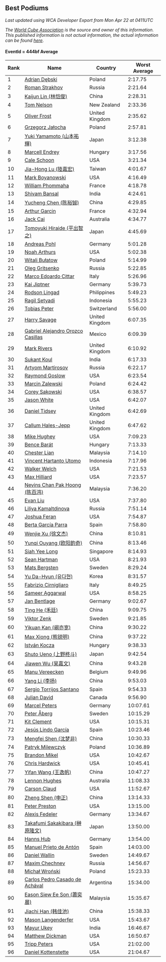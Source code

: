 ## Best Podiums

*Last updated using WCA Developer Export from Mon Apr 22 at 0411UTC*

*The [World Cube Association](https://www.worldcubeassociation.org) is the source and owner of this information. This published information is not actual information, the actual information can be found [here](https://www.worldcubeassociation.org/results).*

#### EventId = 444bf Average

|Rank|Name|Country|Worst Average|  
|--|--|--|--|  
|1|[Adrian Dębski](https://www.worldcubeassociation.org/persons/2017DEBS01)|Poland|2:17.75|  
|2|[Roman Strakhov](https://www.worldcubeassociation.org/persons/2012STRA02)|Russia|2:21.64|  
|3|[Kaijun Lin (林恺俊)](https://www.worldcubeassociation.org/persons/2013LINK01)|China|2:28.31|  
|4|[Tom Nelson](https://www.worldcubeassociation.org/persons/2013NELS01)|New Zealand|2:33.36|  
|5|[Oliver Frost](https://www.worldcubeassociation.org/persons/2012FROS01)|United Kingdom|2:35.62|  
|6|[Grzegorz Jałocha](https://www.worldcubeassociation.org/persons/2012JALO01)|Poland|2:57.81|  
|7|[Yuki Yamamoto (山本祐輝)](https://www.worldcubeassociation.org/persons/2010YAMA04)|Japan|3:12.38|  
|8|[Marcell Endrey](https://www.worldcubeassociation.org/persons/2007ENDR01)|Hungary|3:17.56|  
|9|[Cale Schoon](https://www.worldcubeassociation.org/persons/2014SCHO02)|USA|3:21.34|  
|10|[Jia-Hong Lu (陸嘉宏)](https://www.worldcubeassociation.org/persons/2007LUJI01)|Taiwan|4:01.67|  
|11|[Mark Boyanowski](https://www.worldcubeassociation.org/persons/2014BOYA01)|USA|4:16.49|  
|12|[William Phommaha](https://www.worldcubeassociation.org/persons/2015PHOM01)|France|4:18.78|  
|13|[Shivam Bansal](https://www.worldcubeassociation.org/persons/2011BANS02)|India|4:24.61|  
|14|[Yucheng Chen (陈裕铖)](https://www.worldcubeassociation.org/persons/2015CHEN49)|China|4:29.85|  
|15|[Arthur Garcin](https://www.worldcubeassociation.org/persons/2014GARC27)|France|4:32.94|  
|16|[Jack Cai](https://www.worldcubeassociation.org/persons/2014CAIJ02)|Australia|4:34.77|  
|17|[Tomoyuki Hiraide (平出智之)](https://www.worldcubeassociation.org/persons/2012HIRA01)|Japan|4:45.69|  
|18|[Andreas Pohl](https://www.worldcubeassociation.org/persons/2012POHL01)|Germany|5:01.28|  
|19|[Noah Arthurs](https://www.worldcubeassociation.org/persons/2012ARTH01)|USA|5:02.38|  
|20|[Witali Bułatow](https://www.worldcubeassociation.org/persons/2015BUAT01)|Poland|5:14.99|  
|21|[Oleg Gritsenko](https://www.worldcubeassociation.org/persons/2011GRIT01)|Russia|5:22.85|  
|22|[Marco Edoardo Cittar](https://www.worldcubeassociation.org/persons/2015CITT01)|Italy|5:26.96|  
|23|[Kai Jiptner](https://www.worldcubeassociation.org/persons/2007JIPT01)|Germany|5:39.73|  
|24|[Rodson Lingad](https://www.worldcubeassociation.org/persons/2011LING02)|Philippines|5:49.23|  
|25|[Ragil Setyadi](https://www.worldcubeassociation.org/persons/2011SETY02)|Indonesia|5:55.23|  
|26|[Tobias Peter](https://www.worldcubeassociation.org/persons/2014PETE03)|Switzerland|5:56.00|  
|27|[Harry Savage](https://www.worldcubeassociation.org/persons/2013SAVA01)|United Kingdom|6:07.35|  
|28|[Gabriel Alejandro Orozco Casillas](https://www.worldcubeassociation.org/persons/2008CASI01)|Mexico|6:09.39|  
|29|[Mark Rivers](https://www.worldcubeassociation.org/persons/2015RIVE05)|United Kingdom|6:10.92|  
|30|[Sukant Koul](https://www.worldcubeassociation.org/persons/2014KOUL01)|India|6:17.33|  
|31|[Artyom Martirosov](https://www.worldcubeassociation.org/persons/2016MART29)|Russia|6:22.17|  
|32|[Raymond Goslow](https://www.worldcubeassociation.org/persons/2014GOSL01)|USA|6:23.54|  
|33|[Marcin Zalewski](https://www.worldcubeassociation.org/persons/2011ZALE02)|Poland|6:24.42|  
|34|[Corey Sakowski](https://www.worldcubeassociation.org/persons/2011SAKO01)|USA|6:38.57|  
|35|[Jason White](https://www.worldcubeassociation.org/persons/2016WHIT16)|USA|6:42.07|  
|36|[Daniel Tidsey](https://www.worldcubeassociation.org/persons/2016TIDS01)|United Kingdom|6:42.69|  
|37|[Callum Hales-Jepp](https://www.worldcubeassociation.org/persons/2012HALE01)|United Kingdom|6:47.62|  
|38|[Mike Hughey](https://www.worldcubeassociation.org/persons/2007HUGH01)|USA|7:09.23|  
|39|[Bence Barát](https://www.worldcubeassociation.org/persons/2008BARA01)|Hungary|7:13.33|  
|40|[Chester Lian](https://www.worldcubeassociation.org/persons/2009LIAN03)|Malaysia|7:14.10|  
|41|[Vincent Hartanto Utomo](https://www.worldcubeassociation.org/persons/2010UTOM01)|Indonesia|7:17.96|  
|42|[Walker Welch](https://www.worldcubeassociation.org/persons/2011WELC01)|USA|7:21.53|  
|43|[Max Hilliard](https://www.worldcubeassociation.org/persons/2015HILL09)|USA|7:23.57|  
|44|[Nevins Chan Pak Hoong (陈百鸿)](https://www.worldcubeassociation.org/persons/2010CHAN20)|Malaysia|7:36.20|  
|45|[Evan Liu](https://www.worldcubeassociation.org/persons/2009LIUE01)|USA|7:37.80|  
|46|[Liliya Kamaltdinova](https://www.worldcubeassociation.org/persons/2012KAMA01)|Russia|7:51.14|  
|47|[Joshua Feran](https://www.worldcubeassociation.org/persons/2011FERA01)|USA|7:54.87|  
|48|[Berta García Parra](https://www.worldcubeassociation.org/persons/2014PARR02)|Spain|7:58.80|  
|49|[Wenjie Xu (徐文杰)](https://www.worldcubeassociation.org/persons/2016XUWE02)|China|8:10.81|  
|50|[Yunqi Ouyang (欧阳韵奇)](https://www.worldcubeassociation.org/persons/2007YUNQ01)|China|8:13.46|  
|51|[Siah Yee Long](https://www.worldcubeassociation.org/persons/2015LONG01)|Singapore|8:14.93|  
|52|[Sean Hartman](https://www.worldcubeassociation.org/persons/2016HART02)|USA|8:21.93|  
|53|[Mats Bergsten](https://www.worldcubeassociation.org/persons/2008BERG04)|Sweden|8:29.24|  
|54|[Yu Da-Hyun (유다현)](https://www.worldcubeassociation.org/persons/2008YUDA01)|Korea|8:31.57|  
|55|[Fabrizio Cirnigliaro](https://www.worldcubeassociation.org/persons/2008CIRN01)|Italy|8:49.25|  
|56|[Sameer Aggarwal](https://www.worldcubeassociation.org/persons/2017AGGA01)|USA|8:58.25|  
|57|[Jan Bentlage](https://www.worldcubeassociation.org/persons/2010BENT01)|Germany|9:02.67|  
|58|[Ting He (禾廷)](https://www.worldcubeassociation.org/persons/2015HETI01)|China|9:09.75|  
|59|[Viktor Zenk](https://www.worldcubeassociation.org/persons/2016ZENK01)|Sweden|9:21.85|  
|60|[Yikuan Kan (阚亦宽)](https://www.worldcubeassociation.org/persons/2015KANY01)|China|9:30.22|  
|61|[Max Xiong (熊锐明)](https://www.worldcubeassociation.org/persons/2015XION03)|China|9:37.22|  
|62|[István Kocza](https://www.worldcubeassociation.org/persons/2005KOCZ01)|Hungary|9:38.33|  
|63|[Shuto Ueno (上野柊斗)](https://www.worldcubeassociation.org/persons/2008UENO01)|Japan|9:42.54|  
|64|[Jiawen Wu (吴嘉文)](https://www.worldcubeassociation.org/persons/2010WUJI01)|China|9:43.28|  
|65|[Manu Vereecken](https://www.worldcubeassociation.org/persons/2010VERE01)|Belgium|9:49.96|  
|66|[Yang Li (李扬)](https://www.worldcubeassociation.org/persons/2012LIYA01)|China|9:53.03|  
|67|[Sergio Torrijos Santano](https://www.worldcubeassociation.org/persons/2013SANT13)|Spain|9:54.33|  
|68|[Julian David](https://www.worldcubeassociation.org/persons/2010DAVI06)|Canada|9:56.90|  
|69|[Marcel Peters](https://www.worldcubeassociation.org/persons/2012PETE03)|Germany|10:07.61|  
|70|[Peter Åberg](https://www.worldcubeassociation.org/persons/2013ABER01)|Sweden|10:15.29|  
|71|[Kit Clement](https://www.worldcubeassociation.org/persons/2008CLEM01)|USA|10:15.31|  
|72|[Jesús Lindo García](https://www.worldcubeassociation.org/persons/2013GARC08)|Spain|10:23.46|  
|73|[Mengfei Shen (沈梦非)](https://www.worldcubeassociation.org/persons/2018SHEN07)|China|10:30.33|  
|74|[Patryk Milewczyk](https://www.worldcubeassociation.org/persons/2014MILE01)|Poland|10:36.89|  
|75|[Brandon Mikel](https://www.worldcubeassociation.org/persons/2011MIKE01)|USA|10:42.67|  
|76|[Chris Hardwick](https://www.worldcubeassociation.org/persons/2003HARD01)|USA|10:45.41|  
|77|[Yifan Wang (王逸帆)](https://www.worldcubeassociation.org/persons/2017WANY29)|China|10:47.27|  
|78|[Lennon Hughes](https://www.worldcubeassociation.org/persons/2017HUGH04)|Australia|11:08.33|  
|79|[Carson Claud](https://www.worldcubeassociation.org/persons/2015CLAU02)|USA|11:52.67|  
|80|[Zheng Shen (申正)](https://www.worldcubeassociation.org/persons/2017SHEN06)|China|13:14.33|  
|81|[Peter Preston](https://www.worldcubeassociation.org/persons/2017PRES02)|USA|13:15.00|  
|82|[Alexis Fedeler](https://www.worldcubeassociation.org/persons/2015FEDE01)|Germany|13:34.67|  
|83|[Takafumi Sakakibara (榊原隆文)](https://www.worldcubeassociation.org/persons/2017SAKA04)|Japan|13:50.00|  
|84|[Hanns Hub](https://www.worldcubeassociation.org/persons/2013HUBH01)|Germany|13:54.00|  
|85|[Manuel Prieto de Antón](https://www.worldcubeassociation.org/persons/2015ANTO04)|Spain|14:03.00|  
|86|[Daniel Wallin](https://www.worldcubeassociation.org/persons/2013WALL03)|Sweden|14:49.67|  
|87|[Maxim Chechnev](https://www.worldcubeassociation.org/persons/2011CHEC01)|Russia|14:56.67|  
|88|[Michał Wroński](https://www.worldcubeassociation.org/persons/2015WRON01)|Poland|15:23.33|  
|89|[Carlos Pedro Casado de Achával](https://www.worldcubeassociation.org/persons/2012ACHA01)|Argentina|15:34.00|  
|90|[Eason Siew Ee Son (蕭奕晨)](https://www.worldcubeassociation.org/persons/2009SIEW02)|Malaysia|15:35.67|  
|91|[Jiachi Han (韩佳池)](https://www.worldcubeassociation.org/persons/2014HANJ02)|China|15:38.33|  
|92|[Mason Langenderfer](https://www.worldcubeassociation.org/persons/2013LANG03)|USA|15:43.67|  
|93|[Mayur Ukey](https://www.worldcubeassociation.org/persons/2014UKEY01)|India|16:46.67|  
|94|[Matthew Dickman](https://www.worldcubeassociation.org/persons/2013DICK01)|USA|16:50.67|  
|95|[Tripp Peters](https://www.worldcubeassociation.org/persons/2017PETE04)|USA|21:02.00|  
|96|[Daniel Kottenstette](https://www.worldcubeassociation.org/persons/2012KOTT01)|USA|21:04.67|  
